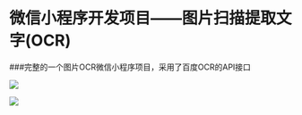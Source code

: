 # 微信小程序开发项目——图片扫描提取文字(OCR)

###完整的一个图片OCR微信小程序项目，采用了百度OCR的API接口




![](https://github.com/zhijieeeeee/wechat_ocr/blob/master/screenshot/8cm.jpg)

![](https://github.com/zhijieeeeee/wechat_ocr/blob/master/screenshot/1.jpeg)